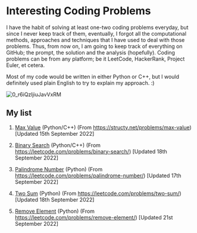 # Interesting Coding Problems 

I have the habit of solving at least one-two coding problems everyday, but since I never keep track of them, eventually, I forgot all the computational methods, approaches and techniques that I have used to deal with those problems. Thus, from now on, I am going to keep track of everything on GitHub; the prompt, the solution and the analysis (hopefully). Coding problems can be from any platform; be it LeetCode, HackerRank, Project Euler, et cetera. 

Most of my code would be written in either Python or C++, but I would definitely used plain English to try to explain my approach. :) 

![0_r6iQzljiuJavVxRM](https://user-images.githubusercontent.com/76827587/190443665-e4bc1379-15ff-4991-ad82-c745ac45dbc0.jpeg)


## My list 
1. [Max Value](https://github.com/yeahmoeee/interesting_programming_problems/tree/main/Max%20Value) (Python/C++) (From https://structy.net/problems/max-value) [Updated 15th September 2022] 

2. [Binary Search](https://github.com/yeahmoeee/interesting_programming_problems/tree/main/Binary%20Search) (Python/C++) (From https://leetcode.com/problems/binary-search/) [Updated 18th September 2022]
 
3. [Palindrome Number](https://github.com/yeahmoeee/interesting_programming_problems/tree/main/Palindrome%20Number) (Python) (From https://leetcode.com/problems/palindrome-number/) [Updated 17th September 2022]
 
4. [Two Sum](https://github.com/yeahmoeee/interesting_programming_problems/tree/main/Two%20Sum) (Python) (From https://leetcode.com/problems/two-sum/) [Updated 18th September 2022]

5. [Remove Element](https://github.com/yeahmoeee/interesting_programming_problems/tree/main/Remove%20Element) (Python) (From https://leetcode.com/problems/remove-element/) [Updated 21st September 2022]
